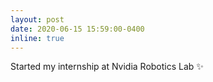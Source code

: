 ```yaml
---
layout: post
date: 2020-06-15 15:59:00-0400
inline: true
---
```


Started my internship at Nvidia Robotics Lab :sparkles:
